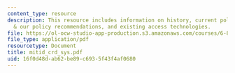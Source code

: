 ```yaml
---
content_type: resource
description: This resource includes information on history, current policy practice
  & our policy recommendations, and existing access technologies.
file: https://ol-ocw-studio-app-production.s3.amazonaws.com/courses/6-805-ethics-and-the-law-on-the-electronic-frontier-fall-2005/16f0d48dab62be89c6935f43f4af0680_mitid_crd_sys.pdf
file_type: application/pdf
resourcetype: Document
title: mitid_crd_sys.pdf
uid: 16f0d48d-ab62-be89-c693-5f43f4af0680
---
```

